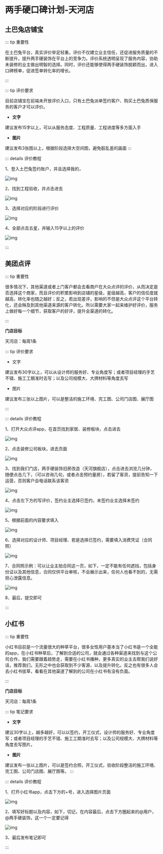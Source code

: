# 两手硬口碑计划-天河店

 

## 土巴兔店铺宝

::: tip 重要性

在土巴兔平台，真实评价举足轻重。评价不仅建立业主信任，还促进服务质量的不断提升，提升两手硬装饰在平台上的竞争力。评价系统透明呈现了服务内容，协助未装修的业主做出明智的选择。同时，评价还能够使得两手硬装饰脱颖而出，进入口碑榜单，促进签单转化率的增长。

:::

::: tip 评价要求

目前店铺宝在前端未开放评价入口，只有土巴兔派单签约客户、购买土巴兔质保服务的客户才可以评价。

- **文字**

建议发布15字以上，可以从服务态度、工程质量、工程进度等多方面入手

- **图片**

建议发布3张图以上，根据阶段选择大空间图，避免脏乱差的画面
:::

::: details 评价教程

1、登入土巴兔签约账户，并且选择我的，

![img](./kb/img/wps14.jpg) 

 

2、找到工程验收，并点击进去

![img](./kb/img/wps15.jpg) 

3、选择对应的阶段进行评价

![img](./kb/img/wps16.jpg) 

4、全部点击五星，并输入15字以上的评价

![img](./kb/img/wps17.jpg) 

:::

 



## 美团点评

::: tip 重要性

很多情况下，其他渠道或者上门客户都会去看商户在大众点评的评价，从而决定是否选择这个商家，而且评价的积累影响到店铺的星级，星级越高，客户的信任度就越高，转化率也随之越好；反之，若出现差评，影响的不但是大众点评这个平台转化，还会殃及到其他渠道来源的客户转化。所以需要大家一起来维护好评价，服务上做好每一个细节，获取客户的好评，提升全渠道的转化。

:::

 **门店目标**

天河店：每周1条

::: tip 评价要求

- 文字

建议发布30字以上，可以从设计师的服务好、专业角度写；或者项目经理的手艺不错、施工工期准时去写；以及公司规模大、大牌材料等角度去写

- 图片

建议发布三张以上图片，可以是整洁的施工环境、完工图、公司门店图、展厅图

:::

 

::: details 评价教程

1、打开大众点评app，在首页找到家居、装修板块，点击进去

![img](./kb/img/wps18.jpg) 

2、点击装修公司板块，进去页面

![img](./kb/img/wps19.jpg) 

3、找到我们门店，两手硬装饰旧房改造（天河旗舰店），点击进去浏览几分钟，随便点击几下，（可以咨询几句，或者点击预约量房），若留了客资，提前告知一下运营，否则客户会电话联系该客资

![img](./kb/img/wps20.png) 

4、点击左下方的写评价，签约业主选择已签约，未签约业主选择未签约

![img](./kb/img/wps21.jpg) 

5、根据前面的内容要求填入

![img](./kb/img/wps22.jpg) 

6、选择对应的设计师、项目经理、若是选择已签约，需要填入消费凭证（合同照）

![img](./kb/img/wps23.png) 

7、合同照示例：可以让业主拍合同这一页，如下，一定不能有任何遮挡，包括身份证以及其他信息，合同仅供平台审核，不会展示出来，任何人也看不到的，无需担心泄露信息。

![img](./kb/img/wps24.png) 

8、最后，提交即可

:::



## 小红书

::: tip 重要性

小红书目前是一个流量很大的种草平台，很多女性用户基本当了小红书是一个全能的app，在小红书种草后，了解到合适的公司，就会通过各种渠道来找到与这个公司合作，我们需要跟着趋势走，需要在小红书播种，更多真实的业主去帮我们说好话，推荐我们，无形之中也会获取到不少客源，以及提升转化。反之也有很多人会去小红书拔草，看看在其他渠道了解到的公司在小红书有没有负面。

:::

**门店目标**

天河店：每周1条

::: tip 笔记要求

- **文字**

建议30字以上，越多越好，可以以签约，开工仪式，设计师的服务好、专业角度写；或者项目经理的手艺不错、施工工期准时去写；以及公司规模大、大牌材料等角度去写图片。

- **图片**

建议发布一张以上图片，可以是签约合照，开工仪式，验收阶段整洁的施工环境、完工图、公司门店图、展厅图等。
:::

::: details 评价教程

1、打开小红书app，点击下方的+号，进入选择图片页面

![img](./kb/img/wps25.jpg) 

2、填写好标题以及内容，如下，切记，在内容最后，点击下方圈起来的@用户，@两手硬装饰，这一个一定要记得

![img](./kb/img/wps26.jpg) 

3、最后发布笔记即可

:::

 

 

 

 